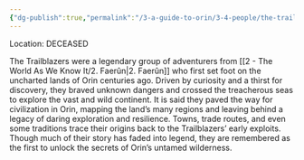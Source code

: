 ```yaml
---
{"dg-publish":true,"permalink":"/3-a-guide-to-orin/3-4-people/the-trailblazers/","created":"2025-01-19T09:15:19.977-06:00","updated":"2025-01-21T18:37:28.260-06:00"}
---
```


Location: DECEASED

The Trailblazers were a legendary group of adventurers from [[2 - The World As We Know It/2. Faerûn\|2. Faerûn]] who first set foot on the uncharted lands of Orin centuries ago. Driven by curiosity and a thirst for discovery, they braved unknown dangers and crossed the treacherous seas to explore the vast and wild continent. It is said they paved the way for civilization in Orin, mapping the land’s many regions and leaving behind a legacy of daring exploration and resilience. Towns, trade routes, and even some traditions trace their origins back to the Trailblazers’ early exploits. Though much of their story has faded into legend, they are remembered as the first to unlock the secrets of Orin’s untamed wilderness.